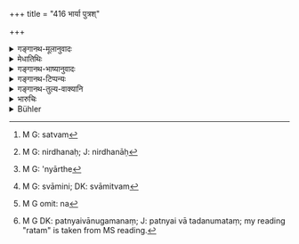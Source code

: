 +++
title = "416 भार्या पुत्रश्"

+++

<details><summary>गङ्गानथ-मूलानुवादः</summary>

The wive, the son and the slave,—these three are declared to have no property; whatever they acquire is the property of him to whom they belong.—(416)
</details>

<details><summary>मेधातिथिः</summary>

एते त्रयो ऽर्जितधना अप्य् **अधनाः** । स्वामिनो धनम् । यत् किंचित् ते धनम् अर्जयन्ति, **तद् धनं** **तस्य** स्वं यस्य ते स्वत्वम्[^४०७] आपन्नाः । भार्याधनं भर्तुः, पितुः पुत्रस्य, स्वामिनो दासस्य । 


[^४०७]:
     M G: satvam

> <u>ननु च</u> यद्य् एते निर्धनाः कथम् एषां कर्मभिर् अधिकारः । तत्रेदं नोपपद्यते- "पुत्रौ चेद् आहिताग्नी स्यातां येभ्यः पिता दद्यात् तेभ्यः पुत्रः" इति । दम्पत्योर् अपि सहजधर्मश् चरितव्यः- "धर्मे चार्थे च कामे च नातिचरितव्या त्वया" इति । यदि च निर्धना[^४०८] को ऽन्यो ऽर्थे[^४०९] ऽनतिचारः । शूद्रस्यापि "पाकयज्ञैः स्वयं यजेत" (ग्ध् १०.६५) इति निर्धनत्वे विरुध्यते । स्वच्छन्दशूद्रविषयत्वेन विरोधो न भवेत् । अस्ति तावद् दासानां स्वधने स्वाम्यम्, यदा स्वधनम् इति व्यपदिश्यते । न ह्य् असति संबन्धे व्यपदेशः । अर्जनं च स्वत्वं नापादयतीति विप्रतिषिद्धम् । तस्माद् विरुद्धम् इदं **यत् ते समधिगच्छन्ति** न तत् तेषां स्वम् इति[^४१०] । यथा कश्चिद् ब्रूयात्- "यस्या अहं पुत्रः सा न[^४११] मम जननी" इति, तादृग् एतत् । असति वा स्त्रीणां स्वाम्ये- "पत्न्यैव रतम् अनुमतं[^४१२] क्रियते," "पत्नी वै पारिणह्यस्येशे" (म्स् ३.७.९) इत्यादि श्रुतयो निरालम्बनाः स्युः । 


[^४१२]:
     M G DK: patnyaivānugamanaṃ; J: patnyai vā tadanumataṃ; my reading "ratam" is taken from MS reading.


[^४११]:
     M G omit: na


[^४१०]:
     M G: svāmini; DK: svāmitvam


[^४०९]:
     M G: 'nyārthe


[^४०८]:
     M G: nirdhanaḥ; J: nirdhanāḥ

- <u>अत्रोच्यते</u> । पारतन्त्र्यविधानम् एतत् । असत्यां भर्तुर् अनुज्ञायां न स्त्रीभिः स्वातन्त्र्येण यत्र क्वचिद् धनं विनियोक्तव्यम् । एवं पुत्रदास्योर् अपि द्रष्टव्यम् । 

<u>अन्ये</u> तु मन्यन्ते- भार्यापुत्रग्रहणं दासार्थम् । तस्य चैतद् वचनम् उत्तरार्थम् । आपदि तासां धनग्रहणे न विचिकित्सितव्यम्, भर्तुर् एव हि तत् स्वम् ॥ ८.४१६ ॥
</details>

<details><summary>गङ्गानथ-भाष्यानुवादः</summary>

These three are without property, even though they may acquire property.
Property can belong to one *who has possession*; while whatever property
the said persons acquire is in the possession of him to whom they
themselves belong; so that the property of the wife belongs to the
husband, that of the son to the father and that of the slave to the
master.

“If these persons have no property, how can they be entitled to the
performance of any rites? So that it would not be right to assert
that—‘if two sons should have kindled the consecrated fire, they should
offer the oblations to those for whom the father offers them.’ Then
again, it is necessary for the husband and wife to perform religious
rites jointly, the husband being exhorted not to ignore the wife in
matters relating to religious acts, pleasure and wealth? If however the
wife has no property, what would be her *ignoring* in regard to wealth?
Further, the *Śūdra* also has got to make certain offerings of cooked
food; and this also would be incompatible with the fact of his having no
property. There would be no such incompatibility if the injunction
regarding these offerings were taken as referring to such *Śūdras* as
are free (and hence possess property). But as a matter of fact, *slaves*
also have proprietary rights over their property, whioh is, on that
account, called their *own property*. For these reasons it is wrong to
say that ‘*what they acquire is the property of him to whom they
belong*.’ This is exactly like the assertion ‘she whose son I am is not
my mother.’ Further, if women had no proprietary right, there would be
no sense in such śruti-declarations as—‘the wife should obey,’ ‘the wife
should follow in the footsteps of her marrier’ and so forth.”

Our answer to the above is, as follows:—What is meant by the text is
only that they are *dependent, subservient*; the meaning being that
‘without the husband’s sanction, the wife should not employ her wealth
anywhere she may choose.’ Similarly with the son and the slave.

Others however hold that the ‘wife’ and the ‘son’ have been mentioned
only by way of illustrating the status of the slave; and the latter is
mentioned for the purpose of declaring, in reference to him alone, what
follows in the next verse, which means that in times of distress the
master should feel no hesitation in taking what belongs to the slave; as
in reality it is the master’s own property.—(416)
</details>

<details><summary>गङ्गानथ-टिप्पन्यः</summary>

This verse is quoted in *Vyavahāra-Bālambhaṭṭī* (p. 572).
</details>

<details><summary>गङ्गानथ-तुल्य-वाक्यानि</summary>

**(verses 8.410-418)  
**

See Comparative notes for [Verse
8.410].
</details>

<details><summary>भारुचिः</summary>

भार्यापुत्रग्रहणम् अत्र दासदृष्टान्तर्थं तत्समानत्वाद् एतत्प्रकरणे ऽस्वार्थम् । एवं च सति त्रयाणाम् अप्य् एषां निर्धनत्वं न परमार्थतः । किं तर्हि ततनुज्ञातद्र[व्य]व्यवहारार्थं विज्ञेयम् । कस्य पुनर् हेतोः । येन यद् उपार्ज्यते न तत् तस्माद् व्यावर्तयितुं शक्यते । अद्रव्यत्वे चैषां पुत्रादीनां कर्मभिर् असंबन्धः स्यात् । न चैतद् इष्टम्, शास्त्रशिष्टत्वात् तेषां कर्मणः । एवं च सति गौणम् एषां निर्धनत्वं विज्ञेयम् । उत्तरार्थं च ॥ ८.४१४ ॥

_यतश् चैतद् एवम् अतः ।_
</details>

<details><summary>Bühler</summary>

416	A wife, a son, and a slave, these three are declared to have no property; the wealth which they earn is (acquired) for him to whom they belong.
</details>
